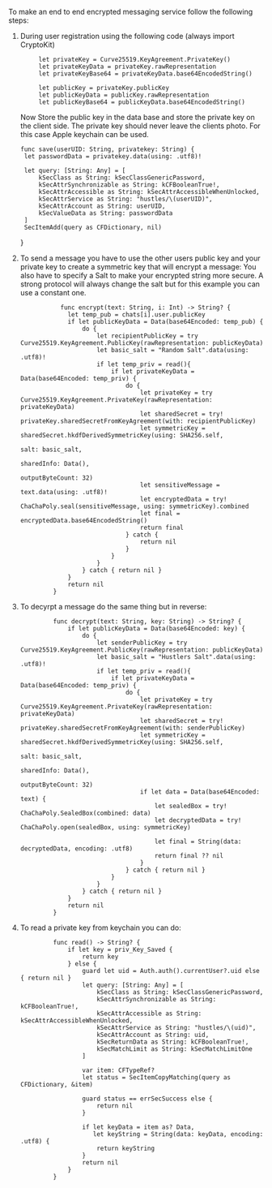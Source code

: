 To make an end to end encrypted messaging service follow the following steps:


1. During user registration using the following code (always import CryptoKit)

            let privateKey = Curve25519.KeyAgreement.PrivateKey()
            let privateKeyData = privateKey.rawRepresentation
            let privateKeyBase64 = privateKeyData.base64EncodedString()
            
            let publicKey = privateKey.publicKey
            let publicKeyData = publicKey.rawRepresentation
            let publicKeyBase64 = publicKeyData.base64EncodedString()

   Now Store the public key in the data base and store the private key on the client side. The private key should never leave the clients photo.
   For this case Apple keychain can be used.

       func save(userUID: String, privatekey: String) {
        let passwordData = privatekey.data(using: .utf8)!
        
        let query: [String: Any] = [
            kSecClass as String: kSecClassGenericPassword,
            kSecAttrSynchronizable as String: kCFBooleanTrue!,
            kSecAttrAccessible as String: kSecAttrAccessibleWhenUnlocked,
            kSecAttrService as String: "hustles/\(userUID)",
            kSecAttrAccount as String: userUID,
            kSecValueData as String: passwordData
        ]
        SecItemAdd(query as CFDictionary, nil)
    }


2. To send a message you have to use the other users public key and your private key to create a symmetric key that will encrypt a message:
   You also have to specify a Salt to make your encrypted string more secure. A strong protocol will always change the salt but for this example
   you can use a constant one.

                  func encrypt(text: String, i: Int) -> String? {
                    let temp_pub = chats[i].user.publicKey
                    if let publicKeyData = Data(base64Encoded: temp_pub) {
                        do {
                            let recipientPublicKey = try Curve25519.KeyAgreement.PublicKey(rawRepresentation: publicKeyData)
                            let basic_salt = "Random Salt".data(using: .utf8)!
                            if let temp_priv = read(){
                                if let privateKeyData = Data(base64Encoded: temp_priv) {
                                    do {
                                        let privateKey = try Curve25519.KeyAgreement.PrivateKey(rawRepresentation: privateKeyData)
                                        let sharedSecret = try! privateKey.sharedSecretFromKeyAgreement(with: recipientPublicKey)
                                        let symmetricKey = sharedSecret.hkdfDerivedSymmetricKey(using: SHA256.self,
                                                                                                salt: basic_salt,
                                                                                                sharedInfo: Data(),
                                                                                                outputByteCount: 32)
                                        let sensitiveMessage = text.data(using: .utf8)!
                                        let encryptedData = try! ChaChaPoly.seal(sensitiveMessage, using: symmetricKey).combined
                                        let final = encryptedData.base64EncodedString()
                                        return final
                                    } catch {
                                        return nil
                                    }
                                }
                            }
                        } catch { return nil }
                    }
                    return nil
                }

3. To decyrpt a message do the same thing but in reverse:

                func decrypt(text: String, key: String) -> String? {
                    if let publicKeyData = Data(base64Encoded: key) {
                        do {
                            let senderPublicKey = try Curve25519.KeyAgreement.PublicKey(rawRepresentation: publicKeyData)
                            let basic_salt = "Hustlers Salt".data(using: .utf8)!
                            if let temp_priv = read(){
                                if let privateKeyData = Data(base64Encoded: temp_priv) {
                                    do {
                                        let privateKey = try Curve25519.KeyAgreement.PrivateKey(rawRepresentation: privateKeyData)
                                        let sharedSecret = try! privateKey.sharedSecretFromKeyAgreement(with: senderPublicKey)
                                        let symmetricKey = sharedSecret.hkdfDerivedSymmetricKey(using: SHA256.self,
                                                                                                salt: basic_salt,
                                                                                                sharedInfo: Data(),
                                                                                                outputByteCount: 32)
                                        if let data = Data(base64Encoded: text) {
                                            let sealedBox = try! ChaChaPoly.SealedBox(combined: data)
                                            let decryptedData = try! ChaChaPoly.open(sealedBox, using: symmetricKey)
            
                                            let final = String(data: decryptedData, encoding: .utf8)
                                            return final ?? nil
                                        }
                                    } catch { return nil }
                                }
                            }
                        } catch { return nil }
                    }
                    return nil
                }



4. To read a private key from keychain you can do:

                func read() -> String? {
                    if let key = priv_Key_Saved {
                        return key
                    } else {
                        guard let uid = Auth.auth().currentUser?.uid else { return nil }
                        let query: [String: Any] = [
                            kSecClass as String: kSecClassGenericPassword,
                            kSecAttrSynchronizable as String: kCFBooleanTrue!,
                            kSecAttrAccessible as String: kSecAttrAccessibleWhenUnlocked,
                            kSecAttrService as String: "hustles/\(uid)",
                            kSecAttrAccount as String: uid,
                            kSecReturnData as String: kCFBooleanTrue!,
                            kSecMatchLimit as String: kSecMatchLimitOne
                        ]
                        
                        var item: CFTypeRef?
                        let status = SecItemCopyMatching(query as CFDictionary, &item)
                        
                        guard status == errSecSuccess else {
                            return nil
                        }
            
                        if let keyData = item as? Data,
                           let keyString = String(data: keyData, encoding: .utf8) {
                            return keyString
                        }
                        return nil
                    }
                }
